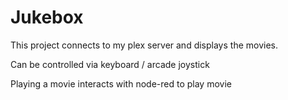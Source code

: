 # Jukebox

This project connects to my plex server and displays the movies.

Can be controlled via keyboard / arcade joystick

Playing a movie interacts with node-red to play movie
